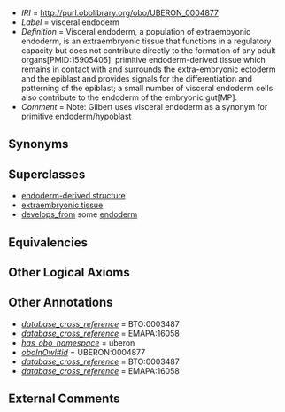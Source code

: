  * *IRI* = http://purl.obolibrary.org/obo/UBERON_0004877
 * *Label* = visceral endoderm
 * *Definition* = Visceral endoderm, a population of extraembyonic endoderm, is an extraembryonic tissue that functions in a regulatory capacity but does not contribute directly to the formation of any adult organs[PMID:15905405]. primitive endoderm-derived tissue which remains in contact with and surrounds the extra-embryonic ectoderm and the epiblast and provides signals for the differentiation and patterning of the epiblast; a small number of visceral endoderm cells also contribute to the endoderm of the embryonic gut[MP].
 * *Comment* = Note: Gilbert uses visceral endoderm as a synonym for primitive endoderm/hypoblast

## Synonyms


## Superclasses

 * [endoderm-derived structure](../../UBERON/19/UBERON_0004119.md)
 * [extraembryonic tissue](../../UBERON/92/UBERON_0005292.md)
 * [develops_from](../../RO/02/RO_0002202.md) some [endoderm](../../UBERON/25/UBERON_0000925.md)

## Equivalencies


## Other Logical Axioms


## Other Annotations

 * *[database_cross_reference](../../ef/oboInOwl#hasDbXref.md)* = BTO:0003487
 * *[database_cross_reference](../../ef/oboInOwl#hasDbXref.md)* = EMAPA:16058
 * *[has_obo_namespace](../../ce/oboInOwl#hasOBONamespace.md)* = uberon
 * *[oboInOwl#id](../../id/oboInOwl#id.md)* = UBERON:0004877
 * *[database_cross_reference](../../ef/oboInOwl#hasDbXref.md)* = BTO:0003487
 * *[database_cross_reference](../../ef/oboInOwl#hasDbXref.md)* = EMAPA:16058

## External Comments

